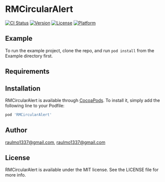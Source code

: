 # RMCircularAlert

[![CI Status](http://img.shields.io/travis/raulmo1337@gmail.com/RMCircularAlert.svg?style=flat)](https://travis-ci.org/raulmo1337@gmail.com/RMCircularAlert)
[![Version](https://img.shields.io/cocoapods/v/RMCircularAlert.svg?style=flat)](http://cocoapods.org/pods/RMCircularAlert)
[![License](https://img.shields.io/cocoapods/l/RMCircularAlert.svg?style=flat)](http://cocoapods.org/pods/RMCircularAlert)
[![Platform](https://img.shields.io/cocoapods/p/RMCircularAlert.svg?style=flat)](http://cocoapods.org/pods/RMCircularAlert)

## Example

To run the example project, clone the repo, and run `pod install` from the Example directory first.

## Requirements

## Installation

RMCircularAlert is available through [CocoaPods](http://cocoapods.org). To install
it, simply add the following line to your Podfile:

```ruby
pod 'RMCircularAlert'
```

## Author

raulmo1337@gmail.com, raulmo1337@gmail.com

## License

RMCircularAlert is available under the MIT license. See the LICENSE file for more info.
